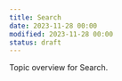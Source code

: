 ```yaml
---
title: Search
date: 2023-11-28 00:00
modified: 2023-11-28 00:00
status: draft
---
```


Topic overview for Search. 